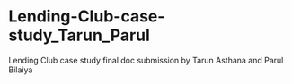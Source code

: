 # Lending-Club-case-study_Tarun_Parul
Lending Club case study final doc submission by Tarun Asthana and Parul Bilaiya
